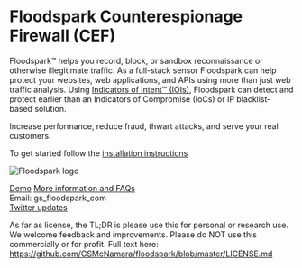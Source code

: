 <h1>Floodspark Counterespionage Firewall (CEF)</h1>

Floodspark™ helps you record, block, or sandbox reconnaissance or otherwise illegitimate traffic. As a full-stack sensor Floodspark can help protect your websites, web applications, and APIs using more than just web traffic analysis. Using [Indicators of Intent™ (IOIs)](http://indicatorsofintent.com), Floodspark can detect and protect earlier than an Indicators of Compromise (IoCs) or IP blacklist-based solution.

Increase performance, reduce fraud, thwart attacks, and serve your real customers.  

To get started follow the [installation instructions](https://github.com/GSMcNamara/floodspark/wiki/Installation)  

![Floodspark logo](https://repository-images.githubusercontent.com/202436712/46ff7f80-c4cd-11e9-880e-07b6fc862c32)  

[Demo](https://demo.floodspark.com/app/kibana#/dashboard/6fd40100-25b3-11ea-aeb0-2be7c23898e8?_g=(refreshInterval:(pause:!t,value:0),time:(from:now-7d,to:now))&_a=(description:'',filters:!(),fullScreenMode:!t,options:(hidePanelTitles:!f,useMargins:!t),panels:!((embeddableConfig:(),gridData:(h:15,i:'1',w:24,x:24,y:16),id:'5e7e9870-25b3-11ea-aeb0-2be7c23898e8',panelIndex:'1',type:visualization,version:'7.3.2'),(embeddableConfig:(),gridData:(h:16,i:'2',w:48,x:0,y:0),id:d18fef70-25b9-11ea-aeb0-2be7c23898e8,panelIndex:'2',type:visualization,version:'7.3.2'),(embeddableConfig:(),gridData:(h:15,i:'3',w:24,x:0,y:16),id:'4fa30550-25ba-11ea-aeb0-2be7c23898e8',panelIndex:'3',type:search,version:'7.3.2')),query:(language:kuery,query:''),timeRestore:!f,title:'Demo%20Dashboard',viewMode:view))  
[More information and FAQs](http://floodspark.com/)  
Email: gs_floodspark_com  
[Twitter updates](https://twitter.com/Floodspark)  

As far as license, the TL;DR is please use this for personal or research use. We welcome feedback and improvements. Please do NOT use this commercially or for profit. Full text here: https://github.com/GSMcNamara/floodspark/blob/master/LICENSE.md 
